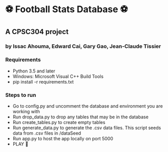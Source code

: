 # :soccer: Football Stats Database :soccer:
## A CPSC304 project
### by Issac Ahouma, Edward Cai, Gary Gao, Jean-Claude Tissier

### Requirements
- Python 3.5 and later
- Windows: Microsoft Visual C++ Build Tools
- pip install -r requirements.txt

### Steps to run
- Go to config.py and uncomment the database and environment you are working with
- Run drop_data.py to drop any tables that may be in the database
- Run create_tables.py to create empty tables
- Run generate_data.py to generate the .csv data files. This script seeds data from .csv files in /dataSeed
- Run app.py to host the app locally on port 5000
- PLAY :stars: